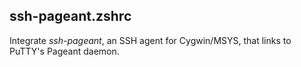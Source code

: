 ## ssh-pageant.zshrc

Integrate *ssh-pageant*, an SSH agent for Cygwin/MSYS, that links to PuTTY's
Pageant daemon.
